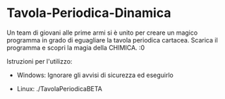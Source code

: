 # Tavola-Periodica-Dinamica
Un team di giovani alle prime armi si è unito per creare un magico programma in grado di eguagliare la tavola periodica cartacea. Scarica il programma e scopri la magia della CHIMICA. :0

Istruzioni per l'utilizzo:

 - Windows: Ignorare gli avvisi di sicurezza ed eseguirlo

 - Linux: 
      ./TavolaPeriodicaBETA

